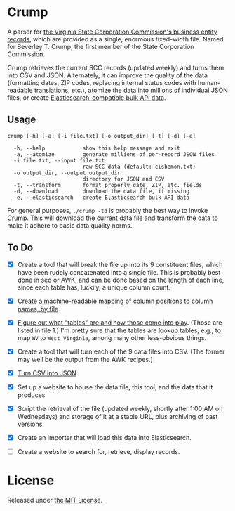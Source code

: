 # Crump

A parser for [the Virginia State Corporation Commission's business entity records](https://www.scc.virginia.gov/clk/purch.aspx), which are provided as a single, enormous fixed-width file. Named for Beverley T. Crump, the first member of the State Corporation Commission.

Crump retrieves the current SCC records (updated weekly) and turns them into CSV and JSON. Alternately, it can improve the quality of the data (formatting dates, ZIP codes, replacing internal status codes with human-readable translations, etc.), atomize the data into millions of individual JSON files, or create [Elasticsearch-compatible bulk API data](elasticsearch.org/guide/en/elasticsearch/reference/current/docs-bulk.html).

## Usage

```
crump [-h] [-a] [-i file.txt] [-o output_dir] [-t] [-d] [-e]

  -h, --help            show this help message and exit
  -a, --atomize         generate millions of per-record JSON files
  -i file.txt, --input file.txt
                        raw SCC data (default: cisbemon.txt)
  -o output_dir, --output output_dir
                        directory for JSON and CSV
  -t, --transform       format properly date, ZIP, etc. fields
  -d, --download        download the data file, if missing
  -e, --elasticsearch   create Elasticsearch bulk API data
```

For general purposes, `./crump -td` is probably the best way to invoke Crump. This will download the current data file and transform the data to make it adhere to basic data quality norms.

## To Do

* [x] Create a tool that will break the file up into its 9 constituent files, which have been rudely concatenated into a single file. This is probably best done in sed or AWK, and can be done based on the length of each line, since each table has, luckily, a unique column count.</del>
* [x] [Create a machine-readable mapping of column positions to column names, by file](http://github.com/openva/crump/issues/4).
* [x] [Figure out what "tables" are and how those come into play](https://github.com/openva/crump/issues/18). (Those are listed in file 1.) I'm pretty sure that the tables are lookup tables, e.g., to map `WV` to `West Virginia`, among many other less-obvious things.
* [x] Create a tool that will turn each of the 9 data files into CSV. (The former may well be the output from the AWK recipes.)
* [x] [Turn CSV into JSON](https://github.com/openva/crump/issues/19).
* [x] Set up a website to house the data file, this tool, and the data that it produces
* [x] Script the retrieval of the file (updated weekly, shortly after 1:00 AM on Wednesdays) and storage of it at a stable URL, plus archiving of past versions.
* [x] Create an importer that will load this data into Elasticsearch.
* [ ] Create a website to search for, retrieve, display records.


# License
Released under [the MIT License](https://github.com/openva/crump/blob/master/LICENSE).
